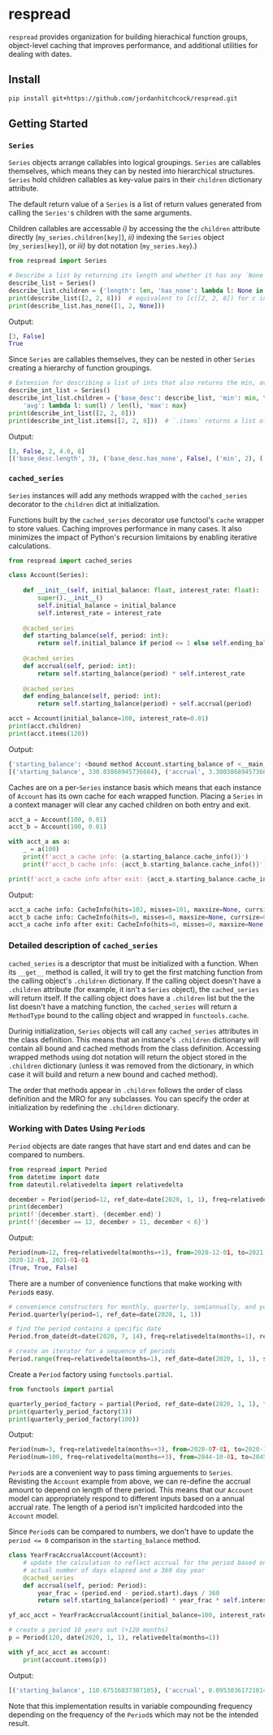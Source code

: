 # respread
`respread` provides organization for building hierachical function groups, object-level caching that improves performance, and additional utilities for dealing with dates.


## Install

```sh
pip install git+https://github.com/jordanhitchcock/respread.git
```

## Getting Started

### `Series`
`Series` objects arrange callables into logical groupings. `Series` are callables themselves, which means they can by nested into hierarchical structures. `Series` hold children callables as key-value pairs in their `children` dictionary attribute.

The default return value of a `Series` is a list of return values generated from calling the `Series'`s children with the same arguments.

Children callables are accessable *i)* by accessing the the `children` attribute directly (`my_series.children[key]`), *ii)* indexing the `Series` object (`my_series[key]`), or *iii)* by dot notation (`my_series.key`).)

```python
from respread import Series

# Describe a list by returning its length and whether it has any `None` elements
describe_list = Series()
describe_list.children = {'length': len, 'has_none': lambda l: None in l}
print(describe_list([2, 2, 8]))  # equivalent to [c([2, 2, 8]) for c in describe_list.children.values()]
print(describe_list.has_none([1, 2, None]))
```
Output:
```python
[3, False]
True
```
Since `Series` are callables themselves, they can be nested in other `Series` creating a hierarchy of function groupings.
```python
# Extension for describing a list of ints that also returns the min, avg, and max values
describe_int_list = Series()
describe_int_list.children = {'base_desc': describe_list, 'min': min, \
    'avg': lambda l: sum(l) / len(l), 'max': max}
print(describe_int_list([2, 2, 8]))
print(describe_int_list.items([2, 2, 8]))  # `.items` returns a list of (key, result) pairs
```
Output:
```python
[3, False, 2, 4.0, 8]
[('base_desc.length', 3), ('base_desc.has_none', False), ('min', 2), ('avg', 4.0), ('max', 8)]
```


### `cached_series`

`Series` instances will add any methods wrapped with the `cached_series` decorator to the `children` dict at initialization. 

Functions built by the `cached_series` decorator use functool's `cache` wrapper to store values. Caching improves performance in many cases. It also minimizes the impact of Python's recursion limitaions by enabling iterative calculations. 

```python
from respread import cached_series

class Account(Series):
    
    def __init__(self, initial_balance: float, interest_rate: float):
        super().__init__()
        self.initial_balance = initial_balance
        self.interest_rate = interest_rate
    
    @cached_series
    def starting_balance(self, period: int):
        return self.initial_balance if period <= 1 else self.ending_balance(period - 1)
    
    @cached_series
    def accrual(self, period: int):
        return self.starting_balance(period) * self.interest_rate
    
    @cached_series
    def ending_balance(self, period: int):
        return self.starting_balance(period) + self.accrual(period)

acct = Account(initial_balance=100, interest_rate=0.01)
print(acct.children)
print(acct.items(120))
```
Output:
```python
{'starting_balance': <bound method Account.starting_balance of <__main__.Account object at 0x10dd53460>>, 'accrual': <bound method Account.accrual of <__main__.Account object at 0x10dd53460>>, 'ending_balance': <bound method Account.ending_balance of <__main__.Account object at 0x10dd53460>>}
[('starting_balance', 330.03868945736684), ('accrual', 3.3003868945736685), ('ending_balance', 333.3390763519405)]
```

Caches are on a per-`Series` instance basis which means that each instance of `Account` has its own cache for each wrapped function. Placing a `Series` in a context manager will clear any cached children on both entry and exit.

```python
acct_a = Account(100, 0.01)
acct_b = Account(100, 0.01)

with acct_a as a:
    _ = a(100)
    print(f'acct_a cache info: {a.starting_balance.cache_info()}')
    print(f'acct_b cache info: {acct_b.starting_balance.cache_info()}')

print(f'acct_a cache info after exit: {acct_a.starting_balance.cache_info()}')
```
Output:
```python
acct_a cache info: CacheInfo(hits=102, misses=101, maxsize=None, currsize=101)
acct_b cache info: CacheInfo(hits=0, misses=0, maxsize=None, currsize=0)
acct_a cache info after exit: CacheInfo(hits=0, misses=0, maxsize=None, currsize=0)
```

### Detailed description of `cached_series`

`cached_series` is a descriptor that must be initialized with a function. When its `__get__` method is called, it will try to get the first matching function from the calling object's `.children` dictionary. If the calling object doesn't have a `.children` attribute (for example, it isn't a `Series` object), the `cached_series` will return itself. If the calling object does have a `.children` list but the the list doesn't have a matching function, the `cached_series` will return a `MethodType` bound to the calling object and wrapped in `functools.cache`.

Durinig initialization, `Series` objects will call any `cached_series` attributes in the class definition. This means that an instance's `.children` dictionary will contain all bound and cached methods from the class definition. Accessing wrapped methods using dot notation will return the object stored in the `.children` dictionary (unless it was removed from the dictionary, in which case it will build and return a new bound and cached method).

The order that methods appear in `.children` follows the order of class definition and the MRO for any subclasses. You can specify the order at initialization by redefining the `.children` dictionary.


### Working with Dates Using `Period`s

`Period` objects are date ranges that have start and end dates and can be compared to numbers.

```python
from respread import Period
from datetime import date
from dateutil.relativedelta import relativedelta

december = Period(period=12, ref_date=date(2020, 1, 1), freq=relativedelta(months=1))
print(december)
print(f'{december.start}, {december.end}')
print(f'{december == 12, december > 11, december < 6}')
```

Output:
```python
Period(num=12, freq=relativedelta(months=+1), from=2020-12-01, to=2021-01-01)
2020-12-01, 2021-01-01
(True, True, False)
```

There are a number of convenience functions that make working with `Period`s easy.
```python
# convenience constructors for monthly, quarterly, semiannually, and yearly offsets
Period.quarterly(period=1, ref_date=date(2020, 1, 1))

# find the period contains a specific date
Period.from_date(dt=date(2020, 7, 14), freq=relativedelta(months=1), ref_date=date(2020, 1, 1))

# create an iterator for a sequence of periods
Period.range(freq=relativedelta(months=1), ref_date=date(2020, 1, 1), start=0, end=12, step=2)
```

Create a `Period` factory using `functools.partial`.

```python
from functools import partial

quarterly_period_factory = partial(Period, ref_date=date(2020, 1, 1), freq=relativedelta(months=3))
print(quarterly_period_factory(3))
print(quarterly_period_factory(100))
```
Output:
```python
Period(num=3, freq=relativedelta(months=+3), from=2020-07-01, to=2020-10-01)
Period(num=100, freq=relativedelta(months=+3), from=2044-10-01, to=2045-01-01)
```

`Period`s are a convenient way to pass timing arguements to `Series`. Revisting the `Account` example from above, we can re-define the accrual amount to depend on length of there period. This means that our `Account` model can appropriately respond to different inputs based on a annual accrual rate. The length of a period isn't implicited hardcoded into the `Account` model.

Since `Period`s can be compared to numbers, we don't have to update the `period <= 0` comparison in the `starting_balance` method. 

```python
class YearFracAccrualAccount(Account):
    # update the calculation to reflect accrual for the period based on the 
    # actual number of days elapsed and a 360 day year
    @cached_series
    def accrual(self, period: Period):
        year_frac = (period.end - period.start).days / 360
        return self.starting_balance(period) * year_frac * self.interest_rate

yf_acc_acct = YearFracAccrualAccount(initial_balance=100, interest_rate=0.01)

# create a period 10 years out (+120 months)
p = Period(120, date(2020, 1, 1), relativedelta(months=1))

with yf_acc_acct as account:
    print(account.items(p))
```
Output:
```python
[('starting_balance', 110.67516837307105), ('accrual', 0.0953036172101445), ('ending_balance', 110.7704719902812)]
```

Note that this implementation results in variable compounding frequency depending on the frequency of the `Period`s which may not be the intended result. 
```